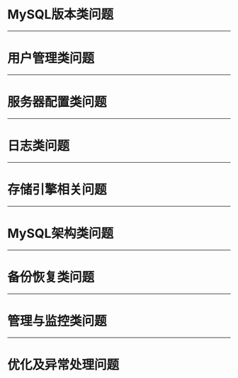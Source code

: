 # MySQL版本类问题

***

# 用户管理类问题

***

# 服务器配置类问题

***

# 日志类问题

***

# 存储引擎相关问题

***

# MySQL架构类问题

***

# 备份恢复类问题

***

# 管理与监控类问题

***

# 优化及异常处理问题

